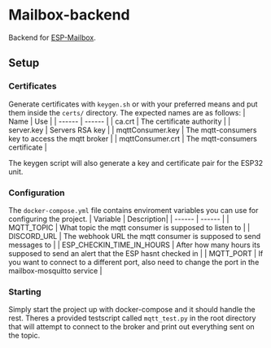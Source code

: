 # Mailbox-backend
Backend for [ESP-Mailbox](https://github.com/Cosmao/ESP-Mailbox).
## Setup
### Certificates
Generate certificates with `keygen.sh` or with your preferred means and put them inside the `certs/` directory. The expected names are as follows:
| Name | Use |
| ------ | ------ |
| ca.crt | The certificate authority |
| server.key | Servers RSA key |
| mqttConsumer.key | The mqtt-consumers key to access the mqtt broker |
| mqttConsumer.crt | The mqtt-consumers certificate |

The keygen script will also generate a key and certificate pair for the ESP32 unit.
### Configuration
The `docker-compose.yml` file contains enviroment variables you can use for configuring the project.
| Variable | Description|
| ------ | ------ |
| MQTT_TOPIC | What topic the mqtt consumer is supposed to listen to |
| DISCORD_URL | The webhook URL the mqtt consumer is supposed to send messages to |
| ESP_CHECKIN_TIME_IN_HOURS | After how many hours its supposed to send an alert that the ESP hasnt checked in |
| MQTT_PORT | If you want to connect to a different port, also need to change the port in the mailbox-mosquitto service |
### Starting
Simply start the project up with docker-compose and it should handle the rest. Theres a provided testscript called `mqtt_test.py` in the root directory that will attempt to connect to the broker and print out everything sent on the topic.

